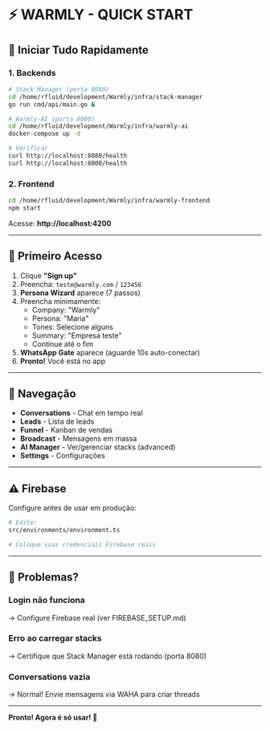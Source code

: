 # ⚡ WARMLY - QUICK START

## 🚀 Iniciar Tudo Rapidamente

### 1. Backends

```bash
# Stack Manager (porta 8080)
cd /home/rfluid/development/Warmly/infra/stack-manager
go run cmd/api/main.go &

# Warmly-AI (porta 8000)
cd /home/rfluid/development/Warmly/infra/warmly-ai
docker-compose up -d

# Verificar
curl http://localhost:8080/health
curl http://localhost:8000/health
```

### 2. Frontend

```bash
cd /home/rfluid/development/Warmly/infra/warmly-frontend
npm start
```

Acesse: **http://localhost:4200**

---

## 🔑 Primeiro Acesso

1. Clique **"Sign up"**
2. Preencha: `teste@warmly.com` / `123456`
3. **Persona Wizard** aparece (7 passos)
4. Preencha minimamente:
   - Company: "Warmly"
   - Persona: "Maria"
   - Tones: Selecione alguns
   - Summary: "Empresa teste"
   - Continue até o fim
5. **WhatsApp Gate** aparece (aguarde 10s auto-conectar)
6. **Pronto!** Você está no app

---

## 📱 Navegação

- **Conversations** - Chat em tempo real
- **Leads** - Lista de leads
- **Funnel** - Kanban de vendas
- **Broadcast** - Mensagens em massa
- **AI Manager** - Ver/gerenciar stacks (advanced)
- **Settings** - Configurações

---

## ⚠️ Firebase

Configure antes de usar em produção:
```bash
# Edite:
src/environments/environment.ts

# Coloque suas credenciais Firebase reais
```

---

## 🐛 Problemas?

### Login não funciona
→ Configure Firebase real (ver FIREBASE_SETUP.md)

### Erro ao carregar stacks
→ Certifique que Stack Manager está rodando (porta 8080)

### Conversations vazia
→ Normal! Envie mensagens via WAHA para criar threads

---

**Pronto! Agora é só usar! 🎉**


